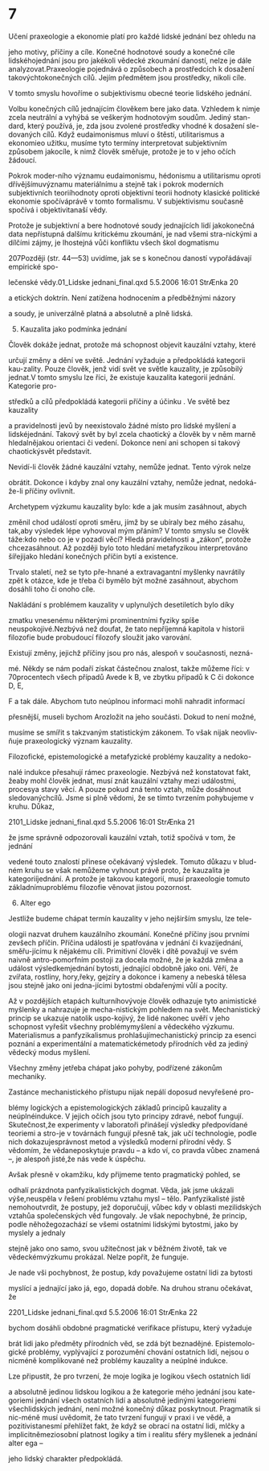 # 7

Učení praxeologie a ekonomie platí pro každé lidské jednání bez ohledu na

jeho motivy, příčiny a cíle. Konečné hodnotové soudy a konečné cíle lidskéhojednání jsou pro jakékoli vědecké zkoumání daností, nelze je dále analyzovat.Praxeologie pojednává o způsobech a prostředcích k dosažení takovýchtokonečných cílů. Jejím předmětem jsou prostředky, nikoli cíle.

V tomto smyslu hovoříme o subjektivismu obecné teorie lidského jednání.

Volbu konečných cílů jednajícím člověkem bere jako data. Vzhledem k nimje zcela neutrální a vyhýbá se veškerým hodnotovým soudům. Jediný stan-dard, který používá, je, zda jsou zvolené prostředky vhodné k dosažení sle-dovaných cílů. Když eudaimonismus mluví o štěstí, utilitarismus a ekonomieo užitku, musíme tyto termíny interpretovat subjektivním způsobem jakocíle, k nimž člověk směřuje, protože je to v jeho očích žádoucí.

Pokrok moder-ního významu eudaimonismu, hédonismu a utilitarismu oproti dřívějšímuvýznamu materiálnímu a stejně tak i pokrok moderních subjektivních teoriíhodnoty oproti objektivní teorii hodnoty klasické politické ekonomie spočíváprávě v tomto formalismu. V subjektivismu současně spočívá i objektivitanaší vědy.

Protože je subjektivní a bere hodnotové soudy jednajících lidí jakokonečná data nepřístupná dalšímu kritickému zkoumání, je nad všemi stra-nickými a dílčími zájmy, je lhostejná vůči konfliktu všech škol dogmatismu

207Později (str. 44—53) uvidíme, jak se s konečnou daností vypořádávají empirické spo-

lečenské vědy.01_Lidske jednani_final.qxd 5.5.2006 16:01 StrÆnka 20

a etických doktrín. Není zatížena hodnocením a předběžnými názory

a soudy, je univerzálně platná a absolutně a plně lidská.

5. Kauzalita jako podmínka jednání

Člověk dokáže jednat, protože má schopnost objevit kauzální vztahy, které

určují změny a dění ve světě. Jednání vyžaduje a předpokládá kategorii kau-zality. Pouze člověk, jenž vidí svět ve světle kauzality, je způsobilý jednat.V tomto smyslu lze říci, že existuje kauzalita kategorií jednání. Kategorie pro-

středků a cílů předpokládá kategorii příčiny a účinku . Ve světě bez kauzality

a pravidelnosti jevů by neexistovalo žádné místo pro lidské myšlení a lidskéjednání. Takový svět by byl zcela chaotický a člověk by v něm marně hledalnějakou orientaci či vedení. Dokonce není ani schopen si takový chaotickýsvět představit.

Nevidí-li člověk žádné kauzální vztahy, nemůže jednat. Tento výrok nelze

obrátit. Dokonce i kdyby znal ony kauzální vztahy, nemůže jednat, nedoká-že-li příčiny ovlivnit.

Archetypem výzkumu kauzality bylo: kde a jak musím zasáhnout, abych

změnil chod událostí oproti směru, jímž by se ubíraly bez mého zásahu, tak,aby výsledek lépe vyhovoval mým přáním? V tomto smyslu se člověk táže:kdo nebo co je v pozadí věcí? Hledá pravidelnosti a „zákon“, protože chcezasáhnout. Až později bylo toto hledání metafyzikou interpretováno šířejijako hledání konečných příčin bytí a existence.

Trvalo staletí, než se tyto pře-hnané a extravagantní myšlenky navrátily zpět k otázce, kde je třeba či bymělo být možné zasáhnout, abychom dosáhli toho či onoho cíle.

Nakládání s problémem kauzality v uplynulých desetiletích bylo díky

zmatku vnesenému některými prominentními fyziky spíše neuspokojivé.Nezbývá než doufat, že tato nepříjemná kapitola v historii filozofie bude probudoucí filozofy sloužit jako varování.

Existují změny, jejichž příčiny jsou pro nás, alespoň v současnosti, nezná-

mé. Někdy se nám podaří získat částečnou znalost, takže můžeme říci: v 70procentech všech případů Avede k B, ve zbytku případů k C či dokonce D, E,

F a tak dále. Abychom tuto neúplnou informaci mohli nahradit informací

přesnější, museli bychom Arozložit na jeho součásti. Dokud to není možné,

musíme se smířit s takzvaným statistickým zákonem. To však nijak neovliv-ňuje praxeologický význam kauzality.

Filozofické, epistemologické a metafyzické problémy kauzality a nedoko-

nalé indukce přesahují rámec praxeologie. Nezbývá než konstatovat fakt, žeaby mohl člověk jednat, musí znát kauzální vztahy mezi událostmi, procesya stavy věcí. A pouze pokud zná tento vztah, může dosáhnout sledovanýchcílů. Jsme si plně vědomi, že se tímto tvrzením pohybujeme v kruhu. Důkaz,

2101_Lidske jednani_final.qxd 5.5.2006 16:01 StrÆnka 21

že jsme správně odpozorovali kauzální vztah, totiž spočívá v tom, že jednání

vedené touto znalostí přinese očekávaný výsledek. Tomuto důkazu v blud-ném kruhu se však nemůžeme vyhnout právě proto, že kauzalita je kategoriíjednání. A protože je takovou kategorií, musí praxeologie tomuto základnímuproblému filozofie věnovat jistou pozornost.

6. Alter ego

Jestliže budeme chápat termín kauzality v jeho nejširším smyslu, lze tele-

ologii nazvat druhem kauzálního zkoumání. Konečné příčiny jsou prvními zevšech příčin. Příčina události je spatřována v jednání či kvazijednání, směřu-jícímu k nějakému cíli. Primitivní člověk i dítě považují ve svém naivně antro-pomorfním postoji za docela možné, že je každá změna a událost výsledkemjednání bytosti, jednající obdobně jako oni. Věří, že zvířata, rostliny, hory,řeky, gejzíry a dokonce i kameny a nebeská tělesa jsou stejně jako oni jedna-jícími bytostmi obdařenými vůlí a pocity.

Až v pozdějších etapách kulturníhovývoje člověk odhazuje tyto animistické myšlenky a nahrazuje je mecha-nistickým pohledem na svět. Mechanistický princip se ukazuje natolik uspo-kojivý, že lidé nakonec uvěří v jeho schopnost vyřešit všechny problémymyšlení a vědeckého výzkumu. Materialismus a panfyzikalismus prohlašujímechanistický princip za esenci poznání a experimentální a matematickémetody přírodních věd za jediný vědecký modus myšlení.

Všechny změny jetřeba chápat jako pohyby, podřízené zákonům mechaniky.

Zastánce mechanistického přístupu nijak nepálí doposud nevyřešené pro-

blémy logických a epistemologických základů principů kauzality a neúplnéindukce. V jejich očích jsou tyto principy zdravé, neboť fungují. Skutečnost,že experimenty v laboratoři přinášejí výsledky předpovídané teoriemi a stro-je v továrnách fungují přesně tak, jak učí technologie, podle nich dokazujesprávnost metod a výsledků moderní přírodní vědy. S vědomím, že vědaneposkytuje pravdu – a kdo ví, co pravda vůbec znamená –, je alespoň jisté,že nás vede k úspěchu.

Avšak přesně v okamžiku, kdy přijmeme tento pragmatický pohled, se

odhalí prázdnota panfyzikalistických dogmat. Věda, jak jsme ukázali výše,neuspěla v řešení problému vztahu mysl – tělo. Panfyzikalisté jistě nemohoutvrdit, že postupy, jež doporučují, vůbec kdy v oblasti mezilidských vztahůa společenských věd fungovaly. Je však nepochybné, že princip, podle něhožegozachází se všemi ostatními lidskými bytostmi, jako by myslely a jednaly

stejně jako ono samo, svou užitečnost jak v běžném životě, tak ve vědeckémvýzkumu prokázal. Nelze popřít, že funguje.

Je nade vši pochybnost, že postup, kdy považujeme ostatní lidi za bytosti

myslící a jednající jako já, ego, dopadá dobře. Na druhou stranu očekávat, že

2201_Lidske jednani_final.qxd 5.5.2006 16:01 StrÆnka 22

bychom dosáhli obdobné pragmatické verifikace přístupu, který vyžaduje

brát lidi jako předměty přírodních věd, se zdá být beznadějné. Epistemolo-gické problémy, vyplývající z porozumění chování ostatních lidí, nejsou o nicméně komplikované než problémy kauzality a neúplné indukce.

Lze připustit, že pro tvrzení, že moje logika je logikou všech ostatních lidí

a absolutně jedinou lidskou logikou a že kategorie mého jednání jsou kate-goriemi jednání všech ostatních lidí a absolutně jedinými kategoriemi všechlidských jednání, není možné konečný důkaz poskytnout. Pragmatik si nic-méně musí uvědomit, že tato tvrzení fungují v praxi i ve vědě, a pozitivistanesmí přehlížet fakt, že když se obrací na ostatní lidi, mlčky a implicitněmeziosobní platnost logiky a tím i realitu sféry myšlenek a jednání alter ega –

jeho lidský charakter předpokládá.


